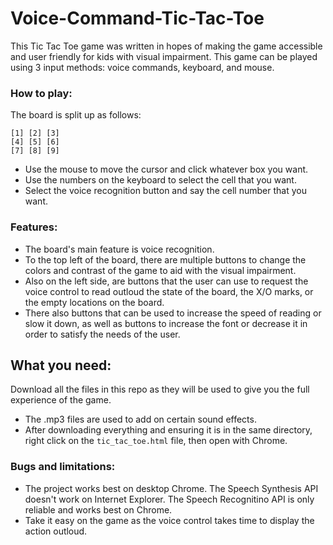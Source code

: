 # Voice-Command-Tic-Tac-Toe

This Tic Tac Toe game was written in hopes of making the game accessible and user friendly for kids with visual impairment.
This game can be played using 3 input methods: voice commands, keyboard, and mouse.

### How to play:
The board is split up as follows: 
```
[1] [2] [3]
[4] [5] [6]
[7] [8] [9]
```
- Use the mouse to move the cursor and click whatever box you want.
- Use the numbers on the keyboard to select the cell that you want.
- Select the voice recognition button and say the cell number that you want.

### Features:
- The board's main feature is voice recognition.
- To the top left of the board, there are multiple buttons to change the colors and contrast of the game to aid with the visual impairment.
- Also on the left side, are buttons that the user can use to request the voice control to read outloud the state of the board, the X/O marks, or the empty locations on the board.
- There also buttons that can be used to increase the speed of reading or slow it down, as well as buttons to increase the font or decrease it in order to satisfy the needs of the user.

## What you need:
Download all the files in this repo as they will be used to give you the full experience of the game.
- The .mp3 files are used to add on certain sound effects.
- After downloading everything and ensuring it is in the same directory, right click on the ``` tic_tac_toe.html ``` file, then open with Chrome.

### Bugs and limitations:
- The project works best on desktop Chrome. The Speech Synthesis API doesn't work on Internet Explorer. The Speech Recognitino API is only reliable and works best on Chrome.
- Take it easy on the game as the voice control takes time to display the action outloud.


